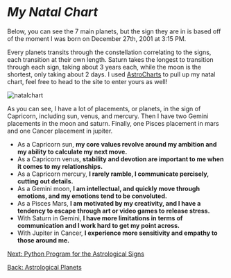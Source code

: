 # _My Natal Chart_

Below, you can see the 7 main planets, but the sign they are in is based off of the moment I was born on December 27th, 2001 at 3:15 PM.

Every planets transits through the constellation correlating to the signs, each transition at their own length. Saturn takes the longest to transition through each sign, taking about 3 years each, while the moon is the shortest, only taking about 2 days.
I used [AstroCharts](https://astro-charts.com/) to pull up my natal chart, feel free to head to the site to enter yours as well!

![natalchart](https://user-images.githubusercontent.com/116019929/197266151-455bb2d8-5067-40ca-8a30-284e66e4e7ac.png)

As you can see, I have a lot of placements, or planets, in the sign of Capricorn, including sun, venus, and mercury. Then I have two Gemini placements in the moon and saturn. Finally, one Pisces placement in mars and one Cancer placement in jupiter.

  * As a Capricorn sun, **my core values revolve around my ambition and my ability to calculate my next move.**
  * As a Capricorn venus, **stability and devotion are important to me when it comes to my relationships.**
  * As a Capricorn mercury, **I rarely ramble, I communicate percisely, cutting out details.**
  * As a Gemini moon, **I am intellectual, and quickly move through emotions, and my emotions tend to be convoluted.**
  * As a Pisces Mars, **I am motivated by my creativity, and I have a tendency to escape through art or video games to release stress.**
  * With Saturn in Gemini, **I have more limitations in terms of communication and I work hard to get my point across.**
  * With Jupiter in Cancer, **I experience more sensitivity and empathy to those around me.**

[Next: Python Program for the Astrological Signs](https://github.com/madisontinsley/astrologyofmads/blob/main/astrosigns.py)

[Back: Astrological Planets](https://github.com/madisontinsley/astrologyofmads/blob/main/placements.md)
